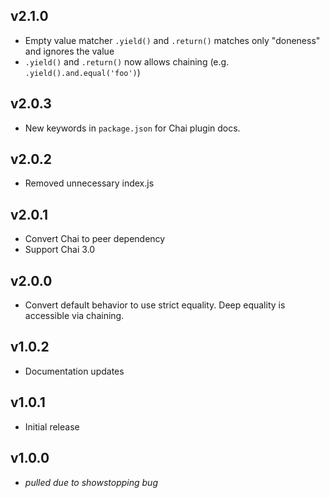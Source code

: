 ## v2.1.0

* Empty value matcher `.yield()` and `.return()` matches only "doneness" and ignores the value
* `.yield()` and `.return()` now allows chaining (e.g. `.yield().and.equal('foo')`)

## v2.0.3

* New keywords in `package.json` for Chai plugin docs.

## v2.0.2

* Removed unnecessary index.js

## v2.0.1

* Convert Chai to peer dependency
* Support Chai 3.0

## v2.0.0

* Convert default behavior to use strict equality.  Deep equality is accessible
  via chaining.

## v1.0.2

* Documentation updates

## v1.0.1

* Initial release

## v1.0.0

* *pulled due to showstopping bug*
